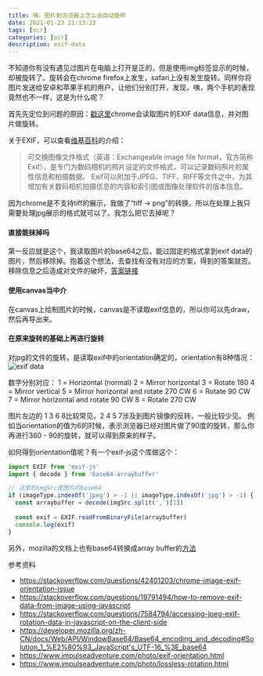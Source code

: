 ```yaml
---
title: 咦，图片到浏览器上怎么会自动旋转
date: 2021-01-23 21:13:23
tags: [ocr]
categories: [ocr]
description: exif-data
---
```


不知道你有没有遇见过图片在电脑上打开是正的，但是使用img标签显示的时候，却被旋转了。旋转会在chrome firefox上发生，safari上没有发生旋转。同样你将图片发送给安卓和苹果手机的用户，让他们分别打开，发现，咦，两个手机的表现竟然也不一样，这是为什么呢？

首先先定位到问题的原因：[戳这里](https://stackoverflow.com/questions/42401203/chrome-image-exif-orientation-issue)chrome会读取图片的EXIF data信息，并对图片做旋转。

关于EXIF，可以查看[维基百科](https://zh.wikipedia.org/zh-cn/Exif)的介绍：
>可交换图像文件格式（英语：Exchangeable image file format，官方简称Exif），是专门为数码相机的照片设定的文件格式，可以记录数码照片的属性信息和拍摄数据。
>Exif可以附加于JPEG、TIFF、RIFF等文件之中，为其增加有关数码相机拍摄信息的内容和索引图或图像处理软件的版本信息。

因为chrome是不支持tiff的展示，我做了“tiff -> png”的转换，所以在处理上我只需要处理jpg展示的格式就可以了。我怎么把它去掉呢？

#### 直接能抹掉吗
第一反应就是这个，我读取图片的base64之后，能过固定的格式拿到exif data的图片，然后移除掉。抱着这个想法，去查找有没有对应的方案，得到的答案就否。移除信息之后造成对文件的破坏，[答案链接](https://stackoverflow.com/questions/19791494/how-to-remove-exif-data-from-image-using-javascript)

#### 使用canvas当中介
在canvas上绘制图片的时候，canvas是不读取exif信息的，所以你可以先draw，然后再导出来。

#### 在原来旋转的基础上再进行旋转
对jpg的文件的旋转，是读取exif中的orientation确定的，orientation有8种情况：
![exif data](https://res.cloudinary.com/dwudaridr/image/upload/v1611405917/blog/exif-data_1.png)

数字分别对应：
1 = Horizontal (normal)
2 = Mirror horizontal
3 = Rotate 180
4 = Mirror vertical
5 = Mirror horizontal and rotate 270 CW
6 = Rotate 90 CW
7 = Mirror horizontal and rotate 90 CW
8 = Rotate 270 CW

图片左边的 1 3 6 8比较常见，2 4 5 7涉及到图片镜像的反转，一般比较少见。
例如当orientation的值为6的时候，表示浏览器已经对图片做了90度的旋转，那么你再进行360 - 90的旋转，就可以得到原来的样子。

如何得到orientation值呢？有一个exif-js这个库做这个：
```js
import EXIF from 'exif-js'
import { decode } from 'base64-arraybuffer'

// 这里的imgSrc是图片的base64
if (imageType.indexOf('jpeg') > -1 || imageType.indexOf('jpg') > -1) {
  const arraybuffer = decode(imgSrc.split(',')[1])
  
  const exif = EXIF.readFromBinaryFile(arraybuffer)
  console.log(exif)
}
```

另外，mozilla的文档上也有base64转换成array buffer的[方法](https://developer.mozilla.org/zh-CN/docs/Web/API/WindowBase64/Base64_encoding_and_decoding#Solution_1_%E2%80%93_JavaScript's_UTF-16_%3E_base64)

参考资料
* https://stackoverflow.com/questions/42401203/chrome-image-exif-orientation-issue
* https://stackoverflow.com/questions/19791494/how-to-remove-exif-data-from-image-using-javascript
* https://stackoverflow.com/questions/7584794/accessing-jpeg-exif-rotation-data-in-javascript-on-the-client-side
* https://developer.mozilla.org/zh-CN/docs/Web/API/WindowBase64/Base64_encoding_and_decoding#Solution_1_%E2%80%93_JavaScript's_UTF-16_%3E_base64
* https://www.impulseadventure.com/photo/exif-orientation.html
* https://www.impulseadventure.com/photo/lossless-rotation.html
